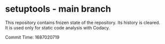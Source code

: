 # setuptools - main branch

This repository contains frozen state of the repository.
Its history is cleared. It is used only for static code
analysis with Codacy.

Commit Time: 1687020719